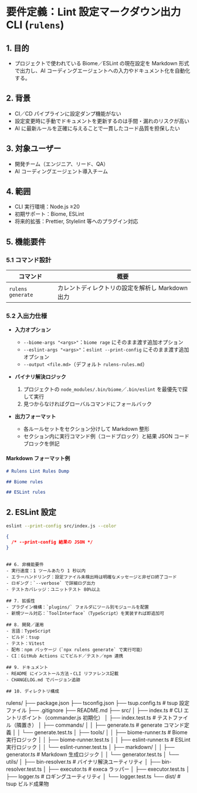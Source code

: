 # 要件定義：Lint 設定マークダウン出力 CLI (`rulens`)

## 1. 目的

- プロジェクトで使われている Biome／ESLint の現在設定を Markdown 形式で出力し、AI コーディングエージェントへの入力やドキュメント化を自動化する。

## 2. 背景

- CI／CD パイプラインに設定ダンプ機能がない
- 設定変更時に手動でドキュメントを更新するのは手間・漏れのリスクが高い
- AI に最新ルールを正確に与えることで一貫したコード品質を担保したい

## 3. 対象ユーザー

- 開発チーム（エンジニア、リード、QA）
- AI コーディングエージェント導入チーム

## 4. 範囲

- CLI 実行環境：Node.js ≥20
- 初期サポート：Biome, ESLint
- 将来的拡張：Prettier, Stylelint 等へのプラグイン対応

## 5. 機能要件

### 5.1 コマンド設計

| コマンド            | 概要                                             |
| ------------------- | ------------------------------------------------ |
| `rulens generate`   | カレントディレクトリの設定を解析し Markdown 出力 |

### 5.2 入出力仕様

- **入力オプション**

  - `--biome-args "<args>"`：`biome rage` にそのまま渡す追加オプション
  - `--eslint-args "<args>"`：`eslint --print-config` にそのまま渡す追加オプション
  - `--output <file.md>`（デフォルト `rulens-rules.md`）

- **バイナリ解決ロジック**

  1. プロジェクトの `node_modules/.bin/biome`／`.bin/eslint` を最優先で探して実行
  2. 見つからなければグローバルコマンドにフォールバック

- **出力フォーマット**

  - 各ルールセットをセクション分けして Markdown 整形
  - セクション内に実行コマンド例（コードブロック）と結果 JSON コードブロックを併記

#### Markdown フォーマット例

```markdown
# Rulens Lint Rules Dump

## Biome rules

## ESLint rules
```

## 2. ESLint 設定

```bash
eslint --print-config src/index.js --color
```

```json
{
  /* --print-config 結果の JSON */
}
```

```

## 6. 非機能要件
- 実行速度：1 ツールあたり 1 秒以内
- エラーハンドリング：設定ファイル未検出時は明確なメッセージと非ゼロ終了コード
- ロギング：`--verbose` で詳細ログ出力
- テストカバレッジ：ユニットテスト 80%以上

## 7. 拡張性
- プラグイン機構：`plugins/` フォルダにツール別モジュールを配置
- 新規ツール対応：`ToolInterface`（TypeScript）を実装すれば即追加可

## 8. 開発／運用
- 言語：TypeScript
- ビルド：tsup
- テスト：Vitest
- 配布：npm パッケージ（`npx rulens generate` で実行可能）
- CI：GitHub Actions にてビルド／テスト／npm 連携

## 9. ドキュメント
- README にインストール方法・CLI リファレンス記載
- CHANGELOG.md でバージョン追跡

## 10. ディレクトリ構成

```

rulens/
├── package.json
├── tsconfig.json
├── tsup.config.ts # tsup 設定ファイル
├── .gitignore
├── README.md
├── src/
│ ├── index.ts # CLI エントリポイント（commander.js 初期化）
│ ├── index.test.ts # テストファイル（隣置き）
│ ├── commands/
│ │ ├── generate.ts # generate コマンド定義
│ │ └── generate.test.ts
│ ├── tools/
│ │ ├── biome-runner.ts # Biome 実行ロジック
│ │ ├── biome-runner.test.ts
│ │ ├── eslint-runner.ts # ESLint 実行ロジック
│ │ └── eslint-runner.test.ts
│ ├── markdown/
│ │ ├── generator.ts # Markdown 生成ロジック
│ │ └── generator.test.ts
│ └── utils/
│ ├── bin-resolver.ts # バイナリ解決ユーティリティ
│ ├── bin-resolver.test.ts
│ ├── executor.ts # execa ラッパー
│ ├── executor.test.ts
│ ├── logger.ts # ロギングユーティリティ
│ └── logger.test.ts
└── dist/ # tsup ビルド成果物

```

```
